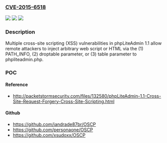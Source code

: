 ### [CVE-2015-6518](https://cve.mitre.org/cgi-bin/cvename.cgi?name=CVE-2015-6518)
![](https://img.shields.io/static/v1?label=Product&message=n%2Fa&color=blue)
![](https://img.shields.io/static/v1?label=Version&message=n%2Fa&color=blue)
![](https://img.shields.io/static/v1?label=Vulnerability&message=n%2Fa&color=brighgreen)

### Description

Multiple cross-site scripting (XSS) vulnerabilities in phpLiteAdmin 1.1 allow remote attackers to inject arbitrary web script or HTML via the (1) PATH_INFO, (2) droptable parameter, or (3) table parameter to phpliteadmin.php.

### POC

#### Reference
- http://packetstormsecurity.com/files/132580/phpLiteAdmin-1.1-Cross-Site-Request-Forgery-Cross-Site-Scripting.html

#### Github
- https://github.com/iandrade87br/OSCP
- https://github.com/personaone/OSCP
- https://github.com/xsudoxx/OSCP

